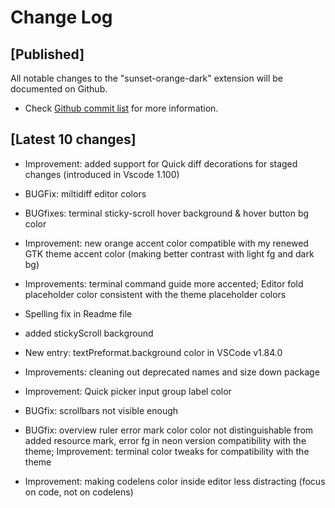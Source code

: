 # Change Log

## [Published]

All notable changes to the "sunset-orange-dark" extension will be documented on Github.

- Check [Github commit list](https://github.com/thekomer/Sunset-orange-VSCode-theme/commits/master) for more information.

## [Latest 10 changes]

- Improvement: added support for Quick diff decorations for staged changes (introduced in Vscode 1.100)

- BUGFix: miltidiff editor colors

- BUGfixes: terminal sticky-scroll hover background & hover button bg color

- Improvement: new orange accent color compatible with my renewed GTK theme accent color (making better contrast with light fg and dark bg)

- Improvements: terminal command guide more accented; Editor fold placeholder color consistent with the theme placeholder colors

- Spelling fix in Readme file

- added stickyScroll background

- New entry: textPreformat.background color in VSCode v1.84.0

- Improvements: cleaning out deprecated names and size down package

- Improvement: Quick picker input group label color

- BUGfix: scrollbars not visible enough

- BUGfix: overview ruler error mark color color not distinguishable from added resource mark, error fg in neon version compatibility with the theme; Improvement: terminal color tweaks for compatibility with the theme
- Improvement: making codelens color inside editor less distracting (focus on code, not on codelens)
